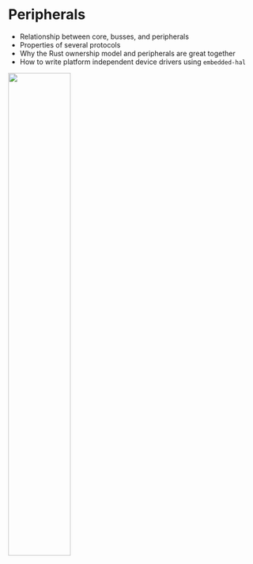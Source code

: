 # Peripherals

- Relationship between core, busses, and peripherals
- Properties of several protocols
- Why the Rust ownership model and peripherals are great together
- How to write platform independent device drivers using `embedded-hal`

<img src="https://tweedegolf.nl/images/embedded-research.jpg" width="50%" />